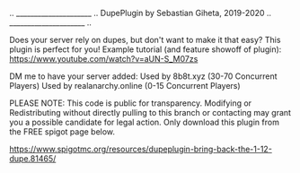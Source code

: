 .. _____________________ ..
 DupePlugin by Sebastian Giheta, 2019-2020
.. _____________________ ..

Does your server rely on dupes, but don't want to make it that easy? This plugin is perfect for you!
Example tutorial (and feature showoff of plugin): https://www.youtube.com/watch?v=aUN-S_M07zs

DM me to have your server added:
Used by 8b8t.xyz (30-70 Concurrent Players)
Used by realanarchy.online (0-15 Concurrent Players)



PLEASE NOTE: This code is public for transparency. 
  Modifying or Redistributing without directly pulling 
  to this branch or contacting may grant you a possible 
  candidate for legal action. Only download this plugin
  from the FREE spigot page below. 

https://www.spigotmc.org/resources/dupeplugin-bring-back-the-1-12-dupe.81465/
